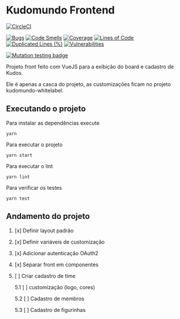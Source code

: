 # Kudomundo Frontend

[![CircleCI](https://circleci.com/gh/db1group/kudomundo-frontend/tree/master.svg?style=svg)](https://circleci.com/gh/db1group/kudomundo-frontend/tree/master)

[![Bugs](https://sonarcloud.io/api/project_badges/measure?project=kudomundo-frontend&metric=bugs)](https://sonarcloud.io/dashboard?id=kudomundo-frontend)
[![Code Smells](https://sonarcloud.io/api/project_badges/measure?project=kudomundo-frontend&metric=code_smells)](https://sonarcloud.io/dashboard?id=kudomundo-frontend)
[![Coverage](https://sonarcloud.io/api/project_badges/measure?project=kudomundo-frontend&metric=coverage)](https://sonarcloud.io/dashboard?id=kudomundo-frontend)
[![Lines of Code](https://sonarcloud.io/api/project_badges/measure?project=kudomundo-frontend&metric=ncloc)](https://sonarcloud.io/dashboard?id=kudomundo-frontend)
[![Duplicated Lines (%)](https://sonarcloud.io/api/project_badges/measure?project=kudomundo-frontend&metric=duplicated_lines_density)](https://sonarcloud.io/dashboard?id=kudomundo-frontend)
[![Vulnerabilities](https://sonarcloud.io/api/project_badges/measure?project=kudomundo-frontend&metric=vulnerabilities)](https://sonarcloud.io/dashboard?id=kudomundo-frontend)

[![Mutation testing badge](https://img.shields.io/endpoint?style=flat&url=https%3A%2F%2Fbadge-api.stryker-mutator.io%2Fgithub.com%2Fdb1group%2Fkudomundo-frontend%2Fmaster)](https://stryker-mutator.github.io)


Projeto front feito com VueJS para a exibição do board e cadastro de Kudos.

Ele é apenas a casca do projeto, as customizações ficam no projeto kudomundo-whitelabel.

## Executando o projeto

Para instalar as dependências execute

```
yarn
```

Para executar o projeto

```
yarn start
```

Para executar o lint

```
yarn lint
```

Para verificar os testes

```
yarn test
```


## Andamento do projeto

1. [x] Definir layout padrão

2. [x] Definir variáveis de customização

3. [x] Adicionar autenticação OAuth2

4. [x] Separar front em componentes

5. [ ] Criar cadastro de time

    5.1 [ ] customização (logo, cores)

    5.2 [ ] Cadastro de membros

    5.3 [ ] Cadastro de figurinhas

